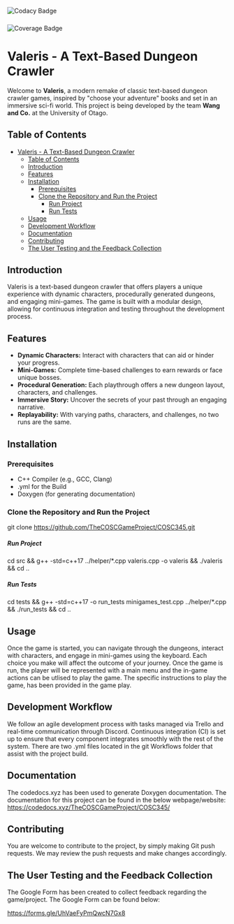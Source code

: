 ![Codacy Badge](https://app.codacy.com/project/badge/Grade/416142ee7b9049e3b421bc0592f98b00)

###

![Coverage Badge](https://app.codacy.com/project/badge/Coverage/416142ee7b9049e3b421bc0592f98b00)

# Valeris - A Text-Based Dungeon Crawler

Welcome to **Valeris**, a modern remake of classic text-based dungeon crawler games, inspired by "choose your adventure" books and set in an immersive sci-fi world. This project is being developed by the team **Wang and Co.** at the University of Otago.

## Table of Contents

- [Valeris - A Text-Based Dungeon Crawler](#valeris---a-text-based-dungeon-crawler)
  - [Table of Contents](#table-of-contents)
  - [Introduction](#introduction)
  - [Features](#features)
  - [Installation](#installation)
    - [Prerequisites](#prerequisites)
    - [Clone the Repository and Run the Project](#clone-the-repository-and-run-the-project)
        - [Run Project](#run-project)
        - [Run Tests](#run-tests)
  - [Usage](#usage)
  - [Development Workflow](#development-workflow)
  - [Documentation](#documentation)
  - [Contributing](#contributing)
  - [The User Testing and the Feedback Collection](#the-user-testing-and-the-feedback-collection)

## Introduction

Valeris is a text-based dungeon crawler that offers players a unique experience with dynamic characters, procedurally generated dungeons, and engaging mini-games. The game is built with a modular design, allowing for continuous integration and testing throughout the development process.

## Features

- **Dynamic Characters:** Interact with characters that can aid or hinder your progress.
- **Mini-Games:** Complete time-based challenges to earn rewards or face unique bosses.
- **Procedural Generation:** Each playthrough offers a new dungeon layout, characters, and challenges.
- **Immersive Story:** Uncover the secrets of your past through an engaging narrative.
- **Replayability:** With varying paths, characters, and challenges, no two runs are the same.

## Installation

### Prerequisites

- C++ Compiler (e.g., GCC, Clang)
- .yml for the Build
- Doxygen (for generating documentation)

### Clone the Repository and Run the Project

git clone https://github.com/TheCOSCGameProject/COSC345.git

##### Run Project

cd src && g++ -std=c++17 ../helper/*.cpp valeris.cpp -o valeris && ./valeris && cd ..

##### Run Tests

cd tests && g++ -std=c++17 -o run_tests minigames_test.cpp ../helper/*.cpp && ./run_tests && cd ..












## Usage
Once the game is started, you can navigate through the dungeons, interact with characters, and engage in mini-games using the keyboard. Each choice you make will affect the outcome of your journey. Once the game is run, the player will be represented with a main menu and the in-game actions can be utlised to play the game. The specific instructions to play the game, has been provided in the game play.








## Development Workflow

We follow an agile development process with tasks managed via Trello and real-time communication through Discord. Continuous integration (CI) is set up to ensure that every component integrates smoothly with the rest of the system. There are two .yml files located in the git Workflows folder that assist with the project build.


## Documentation

The codedocs.xyz has been used to generate Doxygen documentation. The documentation for this project can be found in the below webpage/website:
https://codedocs.xyz/TheCOSCGameProject/COSC345/

## Contributing

You are welcome to contribute to the project, by simply making Git push requests. We may review the push requests and make changes accordingly.


## The User Testing and the Feedback Collection

The Google Form has been created to collect feedback regarding the game/project. The Google Form can be found below:

https://forms.gle/UhVaeFyPmQwcN7Gx8

